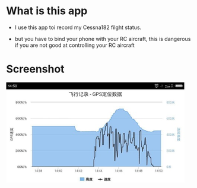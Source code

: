 # What is this app #


- I use this app toi record my Cessna182 filght status.
 

-  but you have to bind your phone with your RC aircraft, this is dangerous if you are not good at controlling your RC aircraft


# Screenshot #
 ![](https://github.com/garyganyang/ionic-gps-highchart/blob/master/thumb.jpg)
